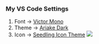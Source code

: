 ### My VS Code Settings

1. Font -> [Victor Mono](https://github.com/rubjo/victor-mono) 
2. Theme -> [Ariake Dark](https://marketplace.visualstudio.com/items?itemName=wart.ariake-dark#review-details)
3. Icon -> [Seedling Icon Theme](https://marketplace.visualstudio.com/items?itemName=rastikerdar.vscode-seedling-icon-theme)
![](https://i.imgur.com/XfnMko8.png)
